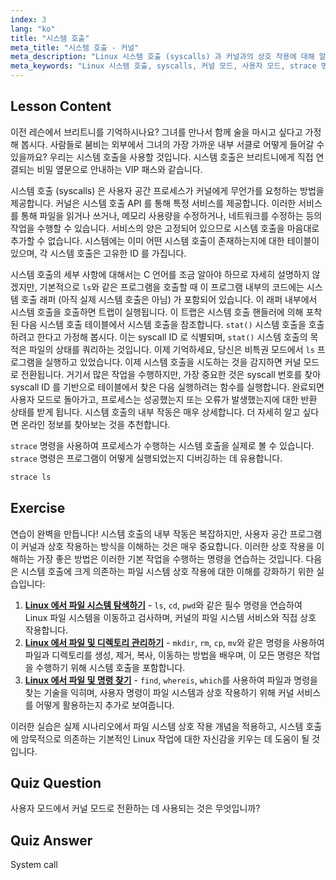 ```yaml
---
index: 3
lang: "ko"
title: "시스템 호출"
meta_title: "시스템 호출 - 커널"
meta_description: "Linux 시스템 호출 (syscalls) 과 커널과의 상호 작용에 대해 알아보세요. 사용자 및 커널 모드를 이해하고, 디버깅을 위해 `strace`를 사용하세요. Linux 여정을 시작하세요!"
meta_keywords: "Linux 시스템 호출, syscalls, 커널 모드, 사용자 모드, strace 명령, Linux 튜토리얼, 초보자 Linux, Linux 가이드"
---
```


## Lesson Content

이전 레슨에서 브리트니를 기억하시나요? 그녀를 만나서 함께 술을 마시고 싶다고 가정해 봅시다. 사람들로 붐비는 외부에서 그녀의 가장 가까운 내부 서클로 어떻게 들어갈 수 있을까요? 우리는 시스템 호출을 사용할 것입니다. 시스템 호출은 브리트니에게 직접 연결되는 비밀 옆문으로 안내하는 VIP 패스와 같습니다.

시스템 호출 (syscalls) 은 사용자 공간 프로세스가 커널에게 무언가를 요청하는 방법을 제공합니다. 커널은 시스템 호출 API 를 통해 특정 서비스를 제공합니다. 이러한 서비스를 통해 파일을 읽거나 쓰거나, 메모리 사용량을 수정하거나, 네트워크를 수정하는 등의 작업을 수행할 수 있습니다. 서비스의 양은 고정되어 있으므로 시스템 호출을 마음대로 추가할 수 없습니다. 시스템에는 이미 어떤 시스템 호출이 존재하는지에 대한 테이블이 있으며, 각 시스템 호출은 고유한 ID 를 가집니다.

시스템 호출의 세부 사항에 대해서는 C 언어를 조금 알아야 하므로 자세히 설명하지 않겠지만, 기본적으로 `ls`와 같은 프로그램을 호출할 때 이 프로그램 내부의 코드에는 시스템 호출 래퍼 (아직 실제 시스템 호출은 아님) 가 포함되어 있습니다. 이 래퍼 내부에서 시스템 호출을 호출하면 트랩이 실행됩니다. 이 트랩은 시스템 호출 핸들러에 의해 포착된 다음 시스템 호출 테이블에서 시스템 호출을 참조합니다. `stat()` 시스템 호출을 호출하려고 한다고 가정해 봅시다. 이는 syscall ID 로 식별되며, `stat()` 시스템 호출의 목적은 파일의 상태를 쿼리하는 것입니다. 이제 기억하세요, 당신은 비특권 모드에서 `ls` 프로그램을 실행하고 있었습니다. 이제 시스템 호출을 시도하는 것을 감지하면 커널 모드로 전환됩니다. 거기서 많은 작업을 수행하지만, 가장 중요한 것은 syscall 번호를 찾아 syscall ID 를 기반으로 테이블에서 찾은 다음 실행하려는 함수를 실행합니다. 완료되면 사용자 모드로 돌아가고, 프로세스는 성공했는지 또는 오류가 발생했는지에 대한 반환 상태를 받게 됩니다. 시스템 호출의 내부 작동은 매우 상세합니다. 더 자세히 알고 싶다면 온라인 정보를 찾아보는 것을 추천합니다.

`strace` 명령을 사용하여 프로세스가 수행하는 시스템 호출을 실제로 볼 수 있습니다. `strace` 명령은 프로그램이 어떻게 실행되었는지 디버깅하는 데 유용합니다.

```bash
strace ls
```

## Exercise

연습이 완벽을 만듭니다! 시스템 호출의 내부 작동은 복잡하지만, 사용자 공간 프로그램이 커널과 상호 작용하는 방식을 이해하는 것은 매우 중요합니다. 이러한 상호 작용을 이해하는 가장 좋은 방법은 이러한 기본 작업을 수행하는 명령을 연습하는 것입니다. 다음은 시스템 호출에 크게 의존하는 파일 시스템 상호 작용에 대한 이해를 강화하기 위한 실습입니다:

1. **[Linux 에서 파일 시스템 탐색하기](https://labex.io/ko/labs/comptia-navigate-the-filesystem-in-linux-590971)** - `ls`, `cd`, `pwd`와 같은 필수 명령을 연습하여 Linux 파일 시스템을 이동하고 검사하며, 커널의 파일 시스템 서비스와 직접 상호 작용합니다.
2. **[Linux 에서 파일 및 디렉토리 관리하기](https://labex.io/ko/labs/comptia-manage-files-and-directories-in-linux-590835)** - `mkdir`, `rm`, `cp`, `mv`와 같은 명령을 사용하여 파일과 디렉토리를 생성, 제거, 복사, 이동하는 방법을 배우며, 이 모든 명령은 작업을 수행하기 위해 시스템 호출을 포함합니다.
3. **[Linux 에서 파일 및 명령 찾기](https://labex.io/ko/labs/comptia-find-files-and-commands-in-linux-590834)** - `find`, `whereis`, `which`를 사용하여 파일과 명령을 찾는 기술을 익히며, 사용자 명령이 파일 시스템과 상호 작용하기 위해 커널 서비스를 어떻게 활용하는지 추가로 보여줍니다.

이러한 실습은 실제 시나리오에서 파일 시스템 상호 작용 개념을 적용하고, 시스템 호출에 암묵적으로 의존하는 기본적인 Linux 작업에 대한 자신감을 키우는 데 도움이 될 것입니다.

## Quiz Question

사용자 모드에서 커널 모드로 전환하는 데 사용되는 것은 무엇입니까?

## Quiz Answer

System call
